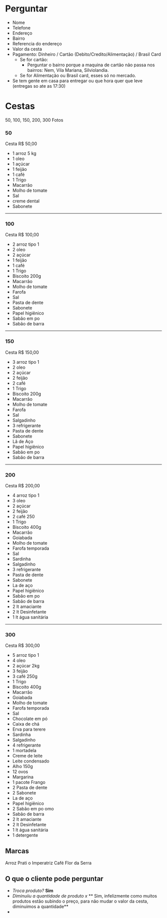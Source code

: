 # Perguntar
- Nome
- Telefone
- Endereço
- Bairro
- Referencia do endereço
- Valor da cesta
- Pagamento: Dinheiro / Cartão (Debito/Credito/Alimentação) / Brasil Card
  - Se for cartão:
    - Perguntar o bairro porque a maquina de cartão não passa nos bairros: Nem, Vila Mariana, Silviolandia.
  - Se for Alimentação ou Brasil card, esses só no mercado.
- Se tem gente em casa para entregar ou que hora quer que leve (entregas so ate as 17:30)


# Cestas
50, 100, 150, 200, 300
Fotos


### 50
Cesta R$ 50,00
- 1 arroz 5 kg
- 1 oleo
- 1 açúcar
- 1 feijão
- 1 café 
- 1 Trigo
- Macarrão
- Molho de tomate
- Sal
- creme dental
- Sabonete
--------------------------------------------

### 100
Cesta R$ 100,00
- 2 arroz tipo 1
- 2 oleo
- 2 açúcar
- 1 feijão
- 1 café 
- 1 Trigo 
- Biscoito 200g
- Macarrão
- Molho de tomate 
- Farofa
- Sal
- Pasta de dente
- Sabonete 
- Papel higiênico 
- Sabão em po 
- Sabão de barra
--------------------------------------------

### 150
Cesta R$ 150,00
- 3 arroz tipo 1
- 2 oleo
- 2 açúcar
- 2 feijão
- 2 café 
- 1 Trigo 
- Biscoito 200g
- Macarrão
- Molho de tomate 
- Farofa
- Sal
- Salgadinho 
- 3 refrigerante 
- Pasta de dente 
- Sabonete 
- Lã de Aço
- Papel higiênico 
- Sabão em po 
- Sabão de barra
--------------------------------------------

### 200
Cesta R$ 200,00
- 4 arroz tipo 1
- 3 oleo
- 2 açúcar
- 2 feijão
- 2 café 250
- 1 Trigo 
- Biscoito 400g
- Macarrão
- Goiabada
- Molho de tomate 
- Farofa temporada
- Sal
- Sardinha 
- Salgadinho 
- 3 refrigerante 
- Pasta de dente
- Sabonete
- La de aço
- Papel higiênico 
- Sabão em po
- Sabão de barra
- 2 lt amaciante 
- 2 lt Desinfetante 
- 1 lt água sanitária

--------------------------------------------


### 300
Cesta R$ 300,00
- 5 arroz tipo 1
- 4 oleo
- 2 açúcar 2kg
- 3 feijão
- 3 café 250g
- 1 Trigo 
- Biscoito 400g
- Macarrão
- Goiabada
- Molho de tomate 
- Farofa temporada
- Sal
- Chocolate em pó 
- Caixa de chá
- Erva para terere 
- Sardinha 
- Salgadinho 
- 4 refrigerante 
- 1 mortadela 
- Creme de leite
- Leite condensado
- Alho 150g
- 12 ovos
- Margarina
- 1 pacote Frango 
- 2 Pasta de dente
- 2 Sabonete 
- La de aço
- Papel higiênico 
- 2 Sabão em po omo 
- Sabão de barra
- 2 lt amaciante 
- 2 lt Desinfetante 
- 1 lt água sanitária
- 1 detergente

## Marcas
Arroz Prati o Imperatriz
Café Flor da Serra

## O que o cliente pode perguntar

- *Troca produto?* **Sim**
- *Diminuiiu a quantidade de produto x* ** Sim, infelizmente como muitos produtos estão subindo o preço, para não mudar o valor da cesta, diminuimos a quantidade**
- 
